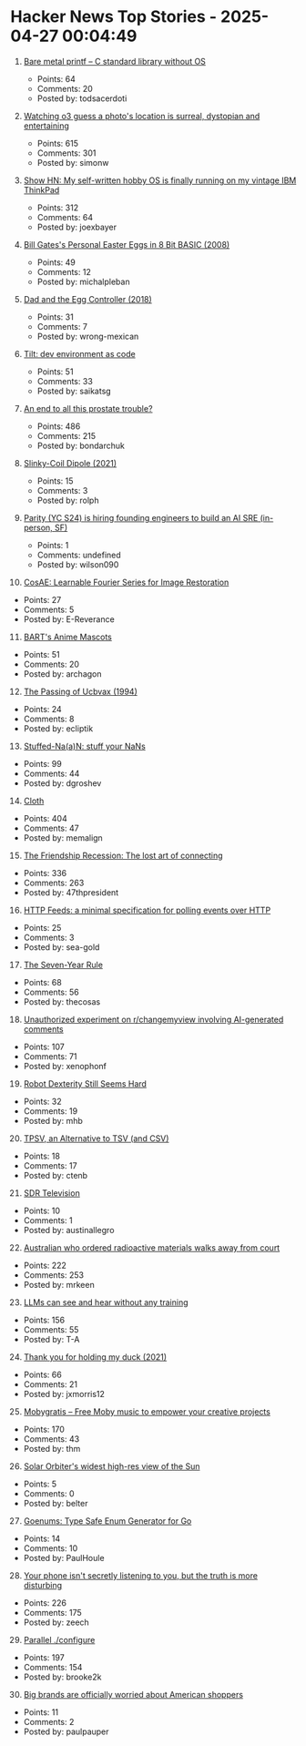 # Hacker News Top Stories - 2025-04-27 00:04:49

1. [Bare metal printf – C standard library without OS](https://popovicu.com/posts/bare-metal-printf/)
   - Points: 64
   - Comments: 20
   - Posted by: todsacerdoti

2. [Watching o3 guess a photo's location is surreal, dystopian and entertaining](https://simonwillison.net/2025/Apr/26/o3-photo-locations/)
   - Points: 615
   - Comments: 301
   - Posted by: simonw

3. [Show HN: My self-written hobby OS is finally running on my vintage IBM ThinkPad](https://github.com/joexbayer/RetrOS-32)
   - Points: 312
   - Comments: 64
   - Posted by: joexbayer

4. [Bill Gates's Personal Easter Eggs in 8 Bit BASIC (2008)](https://www.pagetable.com/?p=43)
   - Points: 49
   - Comments: 12
   - Posted by: michalpleban

5. [Dad and the Egg Controller (2018)](https://www.pentadact.com/2018-12-18-dad-and-the-egg-controller/)
   - Points: 31
   - Comments: 7
   - Posted by: wrong-mexican

6. [Tilt: dev environment as code](https://github.com/tilt-dev/tilt)
   - Points: 51
   - Comments: 33
   - Posted by: saikatsg

7. [An end to all this prostate trouble?](https://yarchive.net/blog/prostate/)
   - Points: 486
   - Comments: 215
   - Posted by: bondarchuk

8. [Slinky-Coil Dipole (2021)](https://nonstopsystems.com/radio/frank_radio_antenna.htm)
   - Points: 15
   - Comments: 3
   - Posted by: rolph

9. [Parity (YC S24) is hiring founding engineers to build an AI SRE (in-person, SF)](https://www.ycombinator.com/companies/parity/jobs)
   - Points: 1
   - Comments: undefined
   - Posted by: wilson090

10. [CosAE: Learnable Fourier Series for Image Restoration](https://sifeiliu.net/CosAE-page/)
   - Points: 27
   - Comments: 5
   - Posted by: E-Reverance

11. [BART's Anime Mascots](https://www.bart.gov/news/fun/anime)
   - Points: 51
   - Comments: 20
   - Posted by: archagon

12. [The Passing of Ucbvax (1994)](http://ucbvax.berkeley.edu/passing-of-ucbvax.txt)
   - Points: 24
   - Comments: 8
   - Posted by: ecliptik

13. [Stuffed-Na(a)N: stuff your NaNs](https://github.com/si14/stuffed-naan-js)
   - Points: 99
   - Comments: 44
   - Posted by: dgroshev

14. [Cloth](https://www.cloudofoz.com/verlet-test/)
   - Points: 404
   - Comments: 47
   - Posted by: memalign

15. [The Friendship Recession: The lost art of connecting](https://www.happiness.hks.harvard.edu/february-2025-issue/the-friendship-recession-the-lost-art-of-connecting)
   - Points: 336
   - Comments: 263
   - Posted by: 47thpresident

16. [HTTP Feeds: a minimal specification for polling events over HTTP](https://www.http-feeds.org/)
   - Points: 25
   - Comments: 3
   - Posted by: sea-gold

17. [The Seven-Year Rule](https://www.macsparky.com/blog/2025/04/the-seven-year-rule/)
   - Points: 68
   - Comments: 56
   - Posted by: thecosas

18. [Unauthorized experiment on r/changemyview involving AI-generated comments](https://old.reddit.com/r/changemyview/comments/1k8b2hj/meta_unauthorized_experiment_on_cmv_involving/)
   - Points: 107
   - Comments: 71
   - Posted by: xenophonf

19. [Robot Dexterity Still Seems Hard](https://www.construction-physics.com/p/robot-dexterity-still-seems-hard)
   - Points: 32
   - Comments: 19
   - Posted by: mhb

20. [TPSV, an Alternative to TSV (and CSV)](https://chtenb.dev/?page=tpsv)
   - Points: 18
   - Comments: 17
   - Posted by: ctenb

21. [SDR Television](https://www.sdr-radio.com/sdr-television-beta-1)
   - Points: 10
   - Comments: 1
   - Posted by: austinallegro

22. [Australian who ordered radioactive materials walks away from court](https://www.chemistryworld.com/news/australian-who-ordered-radioactive-materials-over-the-internet-walks-away-from-court/4021306.article)
   - Points: 222
   - Comments: 253
   - Posted by: mrkeen

23. [LLMs can see and hear without any training](https://github.com/facebookresearch/MILS)
   - Points: 156
   - Comments: 55
   - Posted by: T-A

24. [Thank you for holding my duck (2021)](https://naml.us/post/thank-you-for-holding-my-duck/)
   - Points: 66
   - Comments: 21
   - Posted by: jxmorris12

25. [Mobygratis – Free Moby music to empower your creative projects](https://mobygratis.com/)
   - Points: 170
   - Comments: 43
   - Posted by: thm

26. [Solar Orbiter's widest high-res view of the Sun](https://www.esa.int/ESA_Multimedia/Images/2025/04/Solar_Orbiter_s_widest_high-res_view_of_the_Sun)
   - Points: 5
   - Comments: 0
   - Posted by: belter

27. [Goenums: Type Safe Enum Generator for Go](https://github.com/zarldev/goenums)
   - Points: 14
   - Comments: 10
   - Posted by: PaulHoule

28. [Your phone isn't secretly listening to you, but the truth is more disturbing](https://newatlas.com/computers/smartphone-listening-conversations-ads-facebook/)
   - Points: 226
   - Comments: 175
   - Posted by: zeech

29. [Parallel ./configure](https://tavianator.com/2025/configure.html)
   - Points: 197
   - Comments: 154
   - Posted by: brooke2k

30. [Big brands are officially worried about American shoppers](https://www.npr.org/2025/04/25/nx-s1-5375820/big-brands-tariffs-us-spending-consumers)
   - Points: 11
   - Comments: 2
   - Posted by: paulpauper

